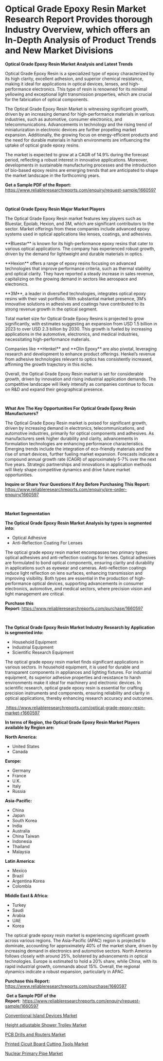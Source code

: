<p><h1>Optical Grade Epoxy Resin Market Research Report Provides thorough Industry Overview, which offers an In-Depth Analysis of Product Trends and New Market Divisions</h1></p><p><strong>Optical Grade Epoxy Resin Market Analysis and Latest Trends</strong></p>
<p><p>Optical Grade Epoxy Resin is a specialized type of epoxy characterized by its high clarity, excellent adhesion, and superior chemical resistance, making it ideal for applications in optical devices, lenses, and high-performance electronics. This type of resin is renowned for its minimal yellowing and exceptional light transmission properties, which are crucial for the fabrication of optical components.</p><p>The Optical Grade Epoxy Resin Market is witnessing significant growth, driven by an increasing demand for high-performance materials in various industries, such as automotive, consumer electronics, and telecommunications. Advancements in technology and the rising trend of miniaturization in electronic devices are further propelling market expansion. Additionally, the growing focus on energy-efficient products and the need for durable materials in harsh environments are influencing the uptake of optical grade epoxy resins.</p><p>The market is expected to grow at a CAGR of 14.9% during the forecast period, reflecting a robust interest in innovative applications. Moreover, developments in sustainable manufacturing processes and the introduction of bio-based epoxy resins are emerging trends that are anticipated to shape the market landscape in the forthcoming years.</p></p>
<p><strong>Get a Sample PDF of the Report:&nbsp;</strong> <a href="https://www.reliableresearchreports.com/enquiry/request-sample/1660597?utm_campaign=114&utm_medium=2&utm_source=Github&utm_content=ia&utm_term=26102024&utm_id=optical-grade-epoxy-resin">https://www.reliableresearchreports.com/enquiry/request-sample/1660597</a></p>
<p>&nbsp;</p>
<p><strong>Optical Grade Epoxy Resin Major Market Players</strong></p>
<p><p>The Optical Grade Epoxy Resin market features key players such as Bluestar, Epolab, Hexion, and 3M, which are significant contributors to the sector. Market offerings from these companies include advanced epoxy systems used in optical applications like lenses, coatings, and adhesives.</p><p>**Bluestar** is known for its high-performance epoxy resins that cater to various optical applications. The company has experienced robust growth, driven by the demand for lightweight and durable materials in optics.</p><p>**Hexion** offers a range of epoxy resins focusing on advanced technologies that improve performance criteria, such as thermal stability and optical clarity. They have reported a steady increase in sales revenue, capitalizing on the growing demand in sectors like aerospace and electronics.</p><p>**3M**, a leader in diversified technologies, integrates optical epoxy resins with their vast portfolio. With substantial market presence, 3M’s innovative solutions in adhesives and coatings have contributed to its strong revenue growth in the optical segment.</p><p>Total market size for Optical Grade Epoxy Resins is projected to grow significantly, with estimates suggesting an expansion from USD 1.5 billion in 2023 to over USD 2.3 billion by 2030. This growth is fueled by increasing applications in the automotive, electronics, and medical industries, necessitating high-performance materials.</p><p>Companies like **Henkel** and **Olin Epoxy** are also pivotal, leveraging research and development to enhance product offerings. Henkel’s revenue from adhesive technologies relevant to optics has consistently increased, affirming the growth trajectory in this niche.</p><p>Overall, the Optical Grade Epoxy Resin market is set for considerable growth, driven by innovation and rising industrial application demands. The competitive landscape will likely intensify as companies continue to focus on R&D and expand their geographical presence.</p></p>
<p>&nbsp;</p>
<p><strong>What Are The Key Opportunities For Optical Grade Epoxy Resin Manufacturers?</strong></p>
<p><p>The Optical Grade Epoxy Resin market is poised for significant growth, driven by increasing demand in electronics, telecommunications, and automotive industries, primarily for optical components and adhesives. As manufacturers seek higher durability and clarity, advancements in formulation technologies are enhancing performance characteristics. Emerging trends include the integration of eco-friendly materials and the rise of smart devices, further fueling market expansion. Forecasts indicate a compound annual growth rate (CAGR) of approximately 5-7% over the next five years. Strategic partnerships and innovations in application methods will likely shape competitive dynamics and drive future market opportunities.</p></p>
<p><strong>Inquire or Share Your Questions If Any Before Purchasing This Report:</strong> <a href="https://www.reliableresearchreports.com/enquiry/pre-order-enquiry/1660597?utm_campaign=114&utm_medium=2&utm_source=Github&utm_content=ia&utm_term=26102024&utm_id=optical-grade-epoxy-resin">https://www.reliableresearchreports.com/enquiry/pre-order-enquiry/1660597</a></p>
<p>&nbsp;</p>
<p><strong>Market Segmentation</strong></p>
<p><strong>The Optical Grade Epoxy Resin Market Analysis by types is segmented into:</strong></p>
<p><ul><li>Optical Adhesive</li><li>Anti-Reflection Coating For Lenses</li></ul></p>
<p><p>The optical grade epoxy resin market encompasses two primary types: optical adhesives and anti-reflection coatings for lenses. Optical adhesives are formulated to bond optical components, ensuring clarity and durability in applications such as eyewear and cameras. Anti-reflection coatings reduce light reflection on lens surfaces, enhancing transmission and improving visibility. Both types are essential in the production of high-performance optical devices, supporting advancements in consumer electronics, automotive, and medical sectors, where precision vision and light management are critical.</p></p>
<p><strong>Purchase this Report:&nbsp;</strong><a href="https://www.reliableresearchreports.com/purchase/1660597?utm_campaign=114&utm_medium=2&utm_source=Github&utm_content=ia&utm_term=26102024&utm_id=optical-grade-epoxy-resin">https://www.reliableresearchreports.com/purchase/1660597</a></p>
<p>&nbsp;</p>
<p><strong>The Optical Grade Epoxy Resin Market Industry Research by Application is segmented into:</strong></p>
<p><ul><li>Household Equipment</li><li>Industrial Equipment</li><li>Scientific Research Equipment</li></ul></p>
<p><p>The optical grade epoxy resin market finds significant applications in various sectors. In household equipment, it is used for durable and transparent components in appliances and lighting fixtures. For industrial equipment, its superior adhesive properties and resistance to harsh environments make it ideal for machinery and electronic devices. In scientific research, optical grade epoxy resin is essential for crafting precision instruments and components, ensuring reliability and clarity in optical applications, thereby enhancing research accuracy and outcomes.</p></p>
<p><a href="https://www.reliableresearchreports.com/optical-grade-epoxy-resin-market-r1660597?utm_campaign=114&utm_medium=2&utm_source=Github&utm_content=ia&utm_term=26102024&utm_id=optical-grade-epoxy-resin">&nbsp;https://www.reliableresearchreports.com/optical-grade-epoxy-resin-market-r1660597</a></p>
<p><strong>In terms of Region, the Optical Grade Epoxy Resin Market Players available by Region are:</strong></p>
<p>
    <p> <strong> North America: </strong>
        <ul>
            <li>United States</li>
            <li>Canada</li>
        </ul>
        </p> 
    <p> <strong> Europe: </strong>
        <ul>
            <li>Germany</li>
            <li>France</li>
            <li>U.K.</li>
            <li>Italy</li>
            <li>Russia</li>
        </ul>
        </p> 
    <p> <strong> Asia-Pacific: </strong>
        <ul>
            <li>China</li>
            <li>Japan</li>
            <li>South Korea</li>
            <li>India</li>
            <li>Australia</li>
            <li>China Taiwan</li>
            <li>Indonesia</li>
            <li>Thailand</li>
            <li>Malaysia</li>
        </ul>
        </p> 
    <p> <strong> Latin America: </strong>
        <ul>
            <li>Mexico</li>
            <li>Brazil</li>
            <li>Argentina Korea</li>
            <li>Colombia</li>
        </ul>
        </p> 
    <p> <strong> Middle East & Africa: </strong>
        <ul>
            <li>Turkey</li>
            <li>Saudi</li>
            <li>Arabia</li>
            <li>UAE</li>
            <li>Korea</li>
        </ul>
    </p>
    </p>
<p><p>The optical grade epoxy resin market is experiencing significant growth across various regions. The Asia-Pacific (APAC) region is projected to dominate, accounting for approximately 40% of the market share, driven by increasing demand in electronics and automotive sectors. North America follows closely with around 25%, bolstered by advancements in optical technologies. Europe is estimated to hold a 20% share, while China, with its rapid industrial growth, commands about 15%. Overall, the regional dynamics indicate a robust expansion, particularly in APAC.</p></p>
<p><strong>Purchase this Report: </strong><a href="https://www.reliableresearchreports.com/purchase/1660597?utm_campaign=114&utm_medium=2&utm_source=Github&utm_content=ia&utm_term=26102024&utm_id=optical-grade-epoxy-resin">https://www.reliableresearchreports.com/purchase/1660597</a></p>
<p>&nbsp;<strong>Get a Sample PDF of the Report:&nbsp;&nbsp;</strong><a href="https://www.reliableresearchreports.com/enquiry/request-sample/1660597?utm_campaign=114&utm_medium=2&utm_source=Github&utm_content=ia&utm_term=26102024&utm_id=optical-grade-epoxy-resin">https://www.reliableresearchreports.com/enquiry/request-sample/1660597</a></p>
<p><strong></strong></p>
<p><p><a href="https://github.com/isbel3opkkem/Market-Research-Report-List-1/blob/main/conventional-island-devices-market.md?utm_campaign=114&utm_medium=2&utm_source=Github&utm_content=ia&utm_term=26102024&utm_id=optical-grade-epoxy-resin">Conventional Island Devices Market</a></p><p><a href="https://www.linkedin.com/pulse/global-height-adjustable-shower-trolley-market-focus-application-sbihe?utm_campaign=114&utm_medium=2&utm_source=Github&utm_content=ia&utm_term=26102024&utm_id=optical-grade-epoxy-resin">Height adjustable Shower Trolley Market</a></p><p><a href="https://issuu.com/reportprime-2/docs/pcb-drills-and-routers-market-size-_ca706832e0286b?utm_campaign=114&utm_medium=2&utm_source=Github&utm_content=ia&utm_term=26102024&utm_id=optical-grade-epoxy-resin">PCB Drills and Routers Market</a></p><p><a href="https://issuu.com/reportprime-2/docs/printed-cicuit-board-cutting-tools-_77c45df43f9e82?utm_campaign=114&utm_medium=2&utm_source=Github&utm_content=ia&utm_term=26102024&utm_id=optical-grade-epoxy-resin">Printed Cicuit Board Cutting Tools Market</a></p><p><a href="https://github.com/cristy9x9bur/Market-Research-Report-List-1/blob/main/nuclear-primary-pipe-market.md?utm_campaign=114&utm_medium=2&utm_source=Github&utm_content=ia&utm_term=26102024&utm_id=optical-grade-epoxy-resin">Nuclear Primary Pipe Market</a></p></p>